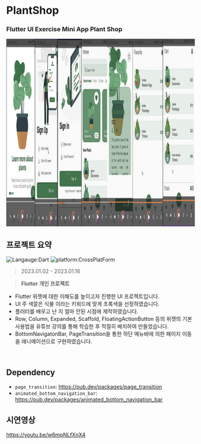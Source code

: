 # PlantShop
### Flutter UI Exercise Mini App Plant Shop
<img src="plantApp.png" alt="Whole Screen" width="1280px" height="500px">

## 프로젝트 요약
![Langauge:Dart](https://img.shields.io/badge/Language-Flutter-blue) ![platform:CrossPlatForm](https://img.shields.io/badge/Platform-CrossPlatfrom-blue)
> 2023.01.02 - 2023.01.16   
 
> **Flutter 개인 프로젝트**
* Flutter 위젯에 대한 이해도를 높이고자 진행한 UI 프로젝트입니다.
* UI 주 색깔은 식물 이라는 키워드에 맞게 초록색을 선정하였습니다.
* 플러터를 배우고 난 지 얼마 안된 시점에 제작하였습니다.
* Row, Column, Expanded, Scaffold, FloatingActionButton 등의 위젯의 기본 사용법을 유튜브 강의를 통해 학습한 후 적절히 배치하여 만들었습니다.
* BottomNavigatonBar, PageTransition을 통한 하단 메뉴바에 의한 페이지 이동을 애니메이션으로 구현하였습니다.
<br>

## Dependency
- `page_transition`:  <a target="_blank" href="https://pub.dev/packages/page_transition">https://pub.dev/packages/page_transition</a>
- `animated_bottom_navigation_bar`: <a target="_blank" href="https://pub.dev/packages/animated_bottom_navigation_bar">https://pub.dev/packages/animated_bottom_navigation_bar</a>

## 시연영상
https://youtu.be/w6mpNLfXnX4
